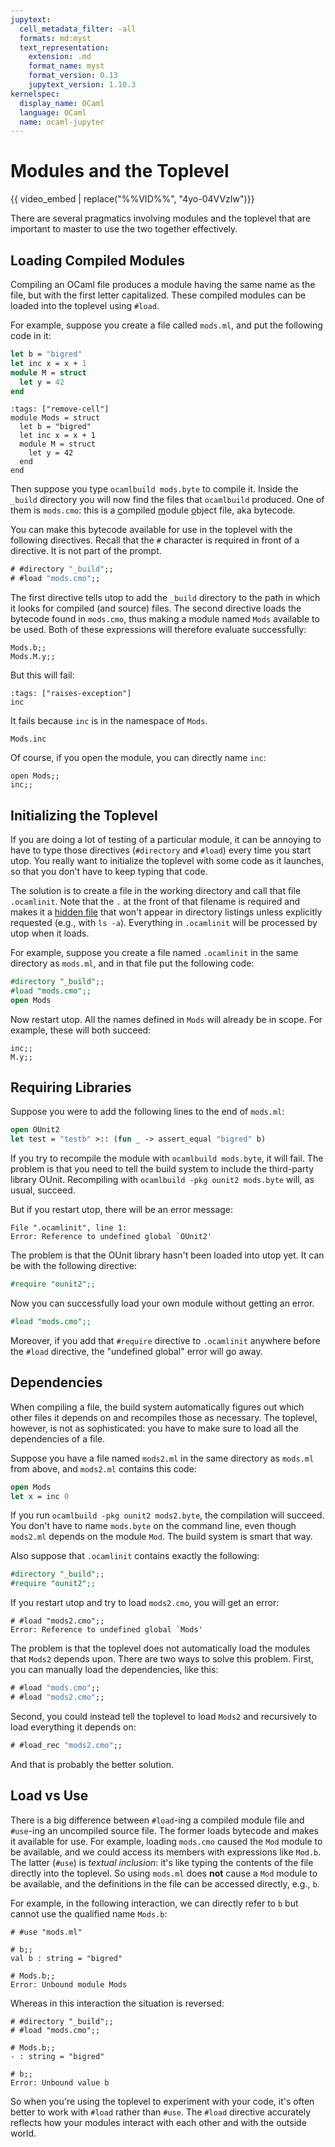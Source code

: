 ```yaml
---
jupytext:
  cell_metadata_filter: -all
  formats: md:myst
  text_representation:
    extension: .md
    format_name: myst
    format_version: 0.13
    jupytext_version: 1.10.3
kernelspec:
  display_name: OCaml
  language: OCaml
  name: ocaml-jupyter
---
```


# Modules and the Toplevel

{{ video_embed | replace("%%VID%%", "4yo-04VVzIw")}}

There are several pragmatics involving modules and the toplevel that are
important to master to use the two together effectively.

## Loading Compiled Modules

Compiling an OCaml file produces a module having the same name as the file, but
with the first letter capitalized. These compiled modules can be loaded into the
toplevel using `#load`.

For example, suppose you create a file called `mods.ml`, and put the following
code in it:

```ocaml
let b = "bigred"
let inc x = x + 1
module M = struct
  let y = 42
end
```

```{code-cell} ocaml
:tags: ["remove-cell"]
module Mods = struct
  let b = "bigred"
  let inc x = x + 1
  module M = struct
    let y = 42
  end
end
```

Then suppose you type `ocamlbuild mods.byte` to compile it. Inside the `_build`
directory you will now find the files that `ocamlbuild` produced. One of them is
`mods.cmo`: this is a <u>c</u>ompiled <u>m</u>odule <u>o</u>bject file, aka
bytecode.

You can make this bytecode available for use in the toplevel with the following
directives. Recall that the `#` character is required in front of a directive.
It is not part of the prompt.

```ocaml
# #directory "_build";;
# #load "mods.cmo";;
```

The first directive tells utop to add the `_build` directory to the path in
which it looks for compiled (and source) files. The second directive loads the
bytecode found in `mods.cmo`, thus making a module named `Mods` available to be
used. Both of these expressions will therefore evaluate successfully:

```{code-cell} ocaml
Mods.b;;
Mods.M.y;;
```

But this will fail:
```{code-cell} ocaml
:tags: ["raises-exception"]
inc
```

It fails because `inc` is in the namespace of `Mods`.
```{code-cell} ocaml
Mods.inc
```

Of course, if you open the module, you can directly name `inc`:

```{code-cell} ocaml
open Mods;;
inc;;
```

## Initializing the Toplevel

If you are doing a lot of testing of a particular module, it can be annoying to
have to type those directives (`#directory` and `#load`) every time you start
utop. You really want to initialize the toplevel with some code as it launches,
so that you don't have to keep typing that code.

The solution is to create a file in the working directory and call that file
`.ocamlinit`. Note that the `.` at the front of that filename is required and
makes it a [hidden file][hidden] that won't appear in directory listings unless
explicitly requested (e.g., with `ls -a`). Everything in `.ocamlinit` will be
processed by utop when it loads.

[hidden]: https://en.wikipedia.org/wiki/Hidden_file_and_hidden_directory

For example, suppose you create a file named `.ocamlinit` in the same directory
as `mods.ml`, and in that file put the following code:

```ocaml
#directory "_build";;
#load "mods.cmo";;
open Mods
```

Now restart utop. All the names defined in `Mods` will already be in scope. For
example, these will both succeed:

```{code-cell} ocaml
inc;;
M.y;;
```

## Requiring Libraries

Suppose you were to add the following lines to the end of `mods.ml`:

```ocaml
open OUnit2
let test = "testb" >:: (fun _ -> assert_equal "bigred" b)
```

If you try to recompile the module with `ocamlbuild mods.byte`, it will fail.
The problem is that you need to tell the build system to include the third-party
library OUnit. Recompiling with `ocamlbuild -pkg ounit2 mods.byte` will, as
usual, succeed.

But if you restart utop, there will be an error message:

```text
File ".ocamlinit", line 1:
Error: Reference to undefined global `OUnit2'
```

The problem is that the OUnit library hasn't been loaded into utop yet. It can
be with the following directive:

```ocaml
#require "ounit2";;
```

Now you can successfully load your own module without getting an error.

```ocaml
#load "mods.cmo";;
```

Moreover, if you add that `#require` directive to `.ocamlinit` anywhere before
the `#load` directive, the "undefined global" error will go away.

## Dependencies

When compiling a file, the build system automatically figures out which other
files it depends on and recompiles those as necessary. The toplevel, however, is
not as sophisticated: you have to make sure to load all the dependencies of a
file.

Suppose you have a file named `mods2.ml` in the same directory as `mods.ml`
from above, and `mods2.ml` contains this code:

```ocaml
open Mods
let x = inc 0
```

If you run `ocamlbuild -pkg ounit2 mods2.byte`, the compilation will succeed.
You don't have to name `mods.byte` on the command line, even though `mods2.ml`
depends on the module `Mod`. The build system is smart that way.

Also suppose that `.ocamlinit` contains exactly the following:

```ocaml
#directory "_build";;
#require "ounit2";;
```

If you restart utop and try to load `mods2.cmo`, you will get an error:

```text
# #load "mods2.cmo";;
Error: Reference to undefined global `Mods'
```

The problem is that the toplevel does not automatically load the modules that
`Mods2` depends upon. There are two ways to solve this problem.
First, you can manually load the dependencies, like this:

```ocaml
# #load "mods.cmo";;
# #load "mods2.cmo";;
```

Second, you could instead tell the toplevel to load `Mods2` and recursively
to load everything it depends on:

```ocaml
# #load_rec "mods2.cmo";;
```

And that is probably the better solution.

## Load vs Use

There is a big difference between `#load`-ing a compiled module file and
`#use`-ing an uncompiled source file. The former loads bytecode and makes it
available for use. For example, loading `mods.cmo` caused the `Mod` module to be
available, and we could access its members with expressions like `Mod.b`. The
latter (`#use`) is *textual inclusion*: it's like typing the contents of the
file directly into the toplevel. So using `mods.ml` does **not** cause a `Mod`
module to be available, and the definitions in the file can be accessed
directly, e.g., `b`.

For example, in the following interaction, we can directly refer to `b` but
cannot use the qualified name `Mods.b`:

```text
# #use "mods.ml"

# b;;
val b : string = "bigred"

# Mods.b;;
Error: Unbound module Mods
```

Whereas in this interaction the situation is reversed:

```text
# #directory "_build";;
# #load "mods.cmo";;

# Mods.b;;
- : string = "bigred"

# b;;
Error: Unbound value b
```

So when you're using the toplevel to experiment with your code, it's often
better to work with `#load` rather than `#use`. The `#load` directive accurately
reflects how your modules interact with each other and with the outside world.
